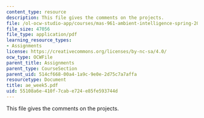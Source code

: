 ```yaml
---
content_type: resource
description: This file gives the comments on the projects.
file: /ol-ocw-studio-app/courses/mas-961-ambient-intelligence-spring-2005/55108a6e410f7cabe724e85fe593744d_ae_week5.pdf
file_size: 47056
file_type: application/pdf
learning_resource_types:
- Assignments
license: https://creativecommons.org/licenses/by-nc-sa/4.0/
ocw_type: OCWFile
parent_title: Assignments
parent_type: CourseSection
parent_uid: 514cf668-00a4-1a9c-9e0e-2d75c7a7affa
resourcetype: Document
title: ae_week5.pdf
uid: 55108a6e-410f-7cab-e724-e85fe593744d
---
```

This file gives the comments on the projects.